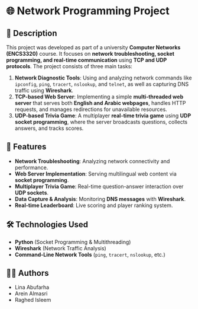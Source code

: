 # 🌐 Network Programming Project

## 📄 Description
This project was developed as part of a university **Computer Networks (ENCS3320)** course. It focuses on **network troubleshooting, socket programming, and real-time communication** using **TCP and UDP protocols**. The project consists of three main tasks:

1. **Network Diagnostic Tools**: Using and analyzing network commands like `ipconfig`, `ping`, `tracert`, `nslookup`, and `telnet`, as well as capturing DNS traffic using **Wireshark**.
2. **TCP-based Web Server**: Implementing a simple **multi-threaded web server** that serves both **English and Arabic webpages**, handles HTTP requests, and manages redirections for unavailable resources.
3. **UDP-based Trivia Game**: A multiplayer **real-time trivia game** using **UDP socket programming**, where the server broadcasts questions, collects answers, and tracks scores.

## 🚀 Features
-  **Network Troubleshooting**: Analyzing network connectivity and performance.
-  **Web Server Implementation**: Serving multilingual web content via **socket programming**.
-  **Multiplayer Trivia Game**: Real-time question-answer interaction over **UDP sockets**.
-  **Data Capture & Analysis**: Monitoring **DNS messages** with **Wireshark**.
-  **Real-time Leaderboard**: Live scoring and player ranking system.

## 🛠️ Technologies Used
- **Python** (Socket Programming & Multithreading)
- **Wireshark**  (Network Traffic Analysis)
- **Command-Line Network Tools** (`ping`, `tracert`, `nslookup`, etc.)

## 👨‍💻 Authors
- Lina Abufarha
- Arein Almasri
- Raghed Isleem


